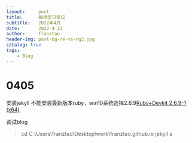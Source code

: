```yaml
---
layout:     post
title:      每月学习笔记
subtitle:   2022年4月
date:       2022-4-31
author:     franztao
header-img: post-bg-re-vs-ng2.jpg
catalog: true
tags:
    - Blog
---
```


# 0405
安装jekyll 不能安装最新版本ruby，win10系统选择2.6.9[Ruby+Devkit 2.6.9-1 (x64) ](https://rubyinstaller.org/downloads/) 

调试blog
> cd C:\Users\franztao\Desktop\work\franztao.github.io
> jekyll s
